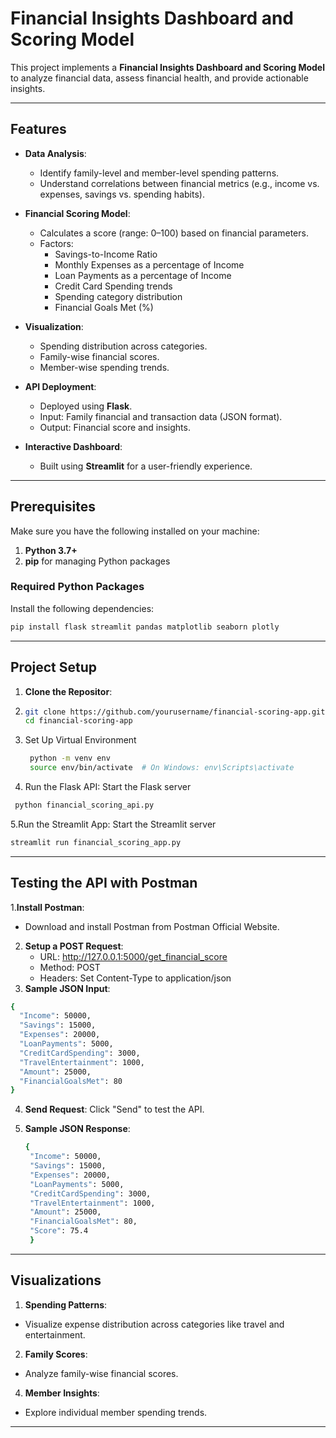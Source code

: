 # Financial Insights Dashboard and Scoring Model

This project implements a **Financial Insights Dashboard and Scoring Model** to analyze financial data, assess financial health, and provide actionable insights.

---

## Features

- **Data Analysis**:
  - Identify family-level and member-level spending patterns.
  - Understand correlations between financial metrics (e.g., income vs. expenses, savings vs. spending habits).
  
- **Financial Scoring Model**:
  - Calculates a score (range: 0–100) based on financial parameters.
  - Factors:
    - Savings-to-Income Ratio
    - Monthly Expenses as a percentage of Income
    - Loan Payments as a percentage of Income
    - Credit Card Spending trends
    - Spending category distribution
    - Financial Goals Met (%)

- **Visualization**:
  - Spending distribution across categories.
  - Family-wise financial scores.
  - Member-wise spending trends.

- **API Deployment**:
  - Deployed using **Flask**.
  - Input: Family financial and transaction data (JSON format).
  - Output: Financial score and insights.

- **Interactive Dashboard**:
  - Built using **Streamlit** for a user-friendly experience.

---

## Prerequisites

Make sure you have the following installed on your machine:

1. **Python 3.7+**
2. **pip** for managing Python packages

### Required Python Packages

Install the following dependencies:

```bash
pip install flask streamlit pandas matplotlib seaborn plotly
```

---

## Project Setup

1. **Clone the Repositor**:
2. ```bash
   git clone https://github.com/yourusername/financial-scoring-app.git
   cd financial-scoring-app
   ```
3. Set Up Virtual Environment
   ```bash
    python -m venv env
    source env/bin/activate  # On Windows: env\Scripts\activate
4. Run the Flask API: Start the Flask server
```bash
 python financial_scoring_api.py
```
5.Run the Streamlit App: Start the Streamlit server
```bash
streamlit run financial_scoring_app.py
```

---

## Testing the API with Postman
1.**Install Postman**:
  * Download and install Postman from Postman Official Website.
2. **Setup a POST Request**:
    * URL: http://127.0.0.1:5000/get_financial_score
    * Method: POST
    * Headers: Set Content-Type to application/json
3. **Sample JSON Input**:
```bash
{
  "Income": 50000,
  "Savings": 15000,
  "Expenses": 20000,
  "LoanPayments": 5000,
  "CreditCardSpending": 3000,
  "TravelEntertainment": 1000,
  "Amount": 25000,
  "FinancialGoalsMet": 80
}
```
4. **Send Request**: Click "Send" to test the API.

5. **Sample JSON Response**:
   ```bash
   {
    "Income": 50000,
    "Savings": 15000,
    "Expenses": 20000,
    "LoanPayments": 5000,
    "CreditCardSpending": 3000,
    "TravelEntertainment": 1000,
    "Amount": 25000,
    "FinancialGoalsMet": 80,
    "Score": 75.4
    }
   ```

---

## Visualizations
 1. **Spending Patterns**:
   * Visualize expense distribution across categories like travel and entertainment.
 2. **Family Scores**:                                                                                                                                            
   * Analyze family-wise financial scores.
 4. **Member Insights**:
   * Explore individual member spending trends.

---

